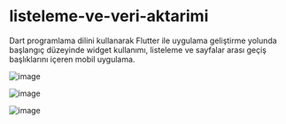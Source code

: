 # listeleme-ve-veri-aktarimi
Dart programlama dilini kullanarak Flutter ile uygulama geliştirme yolunda başlangıç düzeyinde widget kullanımı, listeleme ve sayfalar arası geçiş başlıklarını içeren mobil uygulama.

![image](https://user-images.githubusercontent.com/82835837/133052681-8fe3b010-d5ee-4cf8-81f2-6ea7e5025f5a.png)

![image](https://user-images.githubusercontent.com/82835837/133053021-3d8cb174-3485-440e-81dc-b5ded01fcc9d.png)

![image](https://user-images.githubusercontent.com/82835837/133053048-48647885-cb9c-4fb1-8f2c-3280caab89eb.png)

